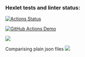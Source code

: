 ### Hexlet tests and linter status:
[![Actions Status](https://github.com/GerusPH/frontend-project-46/workflows/hexlet-check/badge.svg)](https://github.com/GerusPH/frontend-project-46/actions)


[![GitHub Actions Demo](https://github.com/GerusPH/frontend-project-46/actions/workflows/github-actions-demo.yml/badge.svg)](https://github.com/GerusPH/frontend-project-46/actions/workflows/github-actions-demo.yml)

<a href="https://codeclimate.com/github/GerusPH/frontend-project-46/maintainability"><img src="https://api.codeclimate.com/v1/badges/b1f72ad3b84063944f35/maintainability" /></a>

Comparising plain json files
<a href="https://asciinema.org/a/Ly9c912nh3kUZdOLViwH2bpcD" target="_blank"><img src="https://asciinema.org/a/Ly9c912nh3kUZdOLViwH2bpcD.svg" /></a>

